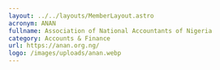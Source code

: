 ```yaml
---
layout: ../../layouts/MemberLayout.astro
acronym: ANAN
fullname: Association of National Accountants of Nigeria
category: Accounts & Finance
url: https://anan.org.ng/
logo: /images/uploads/anan.webp
---
```

